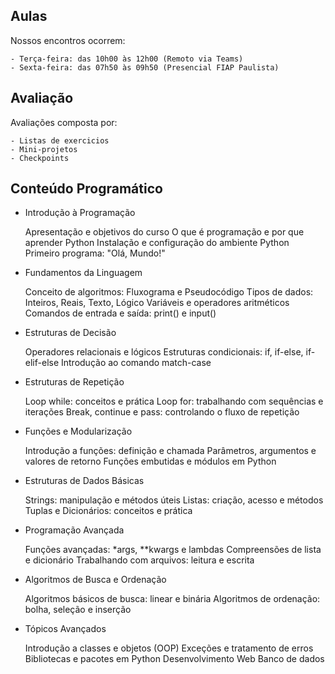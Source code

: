 ## Aulas 

Nossos encontros ocorrem:

    - Terça-feira: das 10h00 às 12h00 (Remoto via Teams)
    - Sexta-feira: das 07h50 às 09h50 (Presencial FIAP Paulista)

## Avaliação

Avaliações composta por: 

    - Listas de exercicios
    - Mini-projetos
    - Checkpoints

## Conteúdo Programático

- Introdução à Programação

    Apresentação e objetivos do curso
    O que é programação e por que aprender Python
    Instalação e configuração do ambiente Python
    Primeiro programa: "Olá, Mundo!"
    
- Fundamentos da Linguagem

    Conceito de algoritmos: Fluxograma e Pseudocódigo
    Tipos de dados: Inteiros, Reais, Texto, Lógico
    Variáveis e operadores aritméticos
    Comandos de entrada e saída: print() e input()
    
- Estruturas de Decisão

    Operadores relacionais e lógicos
    Estruturas condicionais: if, if-else, if-elif-else
    Introdução ao comando match-case
    
- Estruturas de Repetição

    Loop while: conceitos e prática
    Loop for: trabalhando com sequências e iterações
    Break, continue e pass: controlando o fluxo de repetição
    
- Funções e Modularização

    Introdução a funções: definição e chamada
    Parâmetros, argumentos e valores de retorno
    Funções embutidas e módulos em Python
    
- Estruturas de Dados Básicas

    Strings: manipulação e métodos úteis
    Listas: criação, acesso e métodos
    Tuplas e Dicionários: conceitos e prática
    
- Programação Avançada

    Funções avançadas: *args, **kwargs e lambdas
    Compreensões de lista e dicionário
    Trabalhando com arquivos: leitura e escrita
    
- Algoritmos de Busca e Ordenação

    Algoritmos básicos de busca: linear e binária
    Algoritmos de ordenação: bolha, seleção e inserção
    
- Tópicos Avançados

    Introdução a classes e objetos (OOP)
    Exceções e tratamento de erros
    Bibliotecas e pacotes em Python
    Desenvolvimento Web
    Banco de dados 